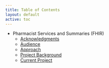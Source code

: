 ```yaml
---
title: Table of Contents
layout: default
active: toc
---
```


* Pharmacist Services and Summaries (FHIR)
    * <a href="acknowledgements.html">Acknowledgments</a>
    * <a href="audience.html">Audience</a>
    * <a href="approach.html">Approach</a>
    * <a href="background.html">Project Background</a>
    * <a href="project.html">Current Project</a>

